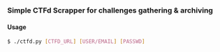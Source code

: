 ### Simple CTFd Scrapper for challenges gathering & archiving

#### Usage
```bash
$ ./ctfd.py [CTFD_URL] [USER/EMAIL] [PASSWD]

```